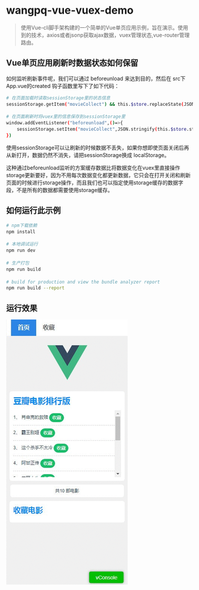 # wangpq-vue-vuex-demo
> 使用Vue-cli脚手架构建的一个简单的Vue单页应用示例，旨在演示。使用到的技术，axios或者jsonp获取ajax数据，vuex管理状态,vue-router管理路由。

## Vue单页应用刷新时数据状态如何保留
 
如何监听刷新事件呢，我们可以通过 beforeunload 来达到目的，然后在 src下App.vue的created 钩子函数里写下了如下代码：

``` bash
# 在页面加载时读取sessionStorage里的状态信息
sessionStorage.getItem("movieCollect") && this.$store.replaceState(JSON.parse(sessionStorage.getItem("movieCollect")));

# 在页面刷新时将vuex里的信息保存到sessionStorage里
window.addEventListener("beforeunload",()=>{
    sessionStorage.setItem("movieCollect",JSON.stringify(this.$store.state))
})
```

使用sessionStorage可以让刷新的时候数据不丢失，如果你想即使页面关闭后再从新打开，数据仍然不消失，请把sessionStorage换成 localStorage。

这种通过beforeunload监听的方案缓存数据比将数据变化在vuex里直接操作storage更新要好，因为不用每次数据变化都更新数据，它只会在打开关闭和刷新页面的时候进行storage操作，而且我们也可以指定使用storage缓存的数据字段，不是所有的数据都需要使用storage缓存。


## 如何运行此示例


``` bash
# npm下载依赖
npm install

# 本地调试运行
npm run dev

# 生产打包
npm run build

# build for production and view the bundle analyzer report
npm run build --report
```

## 运行效果
![](./effect.gif)